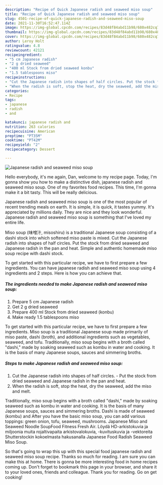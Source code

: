 ```yaml
---
description: "Recipe of Quick Japanese radish and seaweed miso soup"
title: "Recipe of Quick Japanese radish and seaweed miso soup"
slug: 4501-recipe-of-quick-japanese-radish-and-seaweed-miso-soup
date: 2021-11-30T16:52:47.114Z
image: https://img-global.cpcdn.com/recipes/83d48f84abd11b98/680x482cq70/japanese-radish-and-seaweed-miso-soup-recipe-main-photo.jpg
thumbnail: https://img-global.cpcdn.com/recipes/83d48f84abd11b98/680x482cq70/japanese-radish-and-seaweed-miso-soup-recipe-main-photo.jpg
cover: https://img-global.cpcdn.com/recipes/83d48f84abd11b98/680x482cq70/japanese-radish-and-seaweed-miso-soup-recipe-main-photo.jpg
author: Leroy Holt
ratingvalue: 4.8
reviewcount: 42121
recipeingredient:
- "5 cm Japanese radish"
- "2 g dried seaweed"
- "400 ml Stock from dried seaweed konbu"
- "1.5 tablespoons miso"
recipeinstructions:
- "Cut the Japanese radish into shapes of half circles. Put the stock from dried seaweed and Japanese radish in the pan and heat."
- "When the radish is soft, stop the heat, dry the seaweed, add the miso and melt."
categories:
- Recipe
tags:
- japanese
- radish
- and

katakunci: japanese radish and 
nutrition: 263 calories
recipecuisine: American
preptime: "PT35M"
cooktime: "PT42M"
recipeyield: "2"
recipecategory: Dessert

---
```



![Japanese radish and seaweed miso soup](https://img-global.cpcdn.com/recipes/83d48f84abd11b98/680x482cq70/japanese-radish-and-seaweed-miso-soup-recipe-main-photo.jpg)

Hello everybody, it's me again, Dan, welcome to my recipe page. Today, I'm gonna show you how to make a distinctive dish, japanese radish and seaweed miso soup. One of my favorites food recipes. This time, I'm gonna make it a bit tasty. This will be really delicious.

Japanese radish and seaweed miso soup is one of the most popular of recent trending meals on earth. It is simple, it is quick, it tastes yummy. It's appreciated by millions daily. They are nice and they look wonderful. Japanese radish and seaweed miso soup is something that I've loved my entire life.

Miso soup (味噌汁, misoshiru) is a traditional Japanese soup consisting of a dashi stock into which softened miso paste is mixed. Cut the Japanese radish into shapes of half circles. Put the stock from dried seaweed and Japanese radish in the pan and heat. Simple and authentic homemade miso soup recipe with dashi stock.


To get started with this particular recipe, we have to first prepare a few ingredients. You can have japanese radish and seaweed miso soup using 4 ingredients and 2 steps. Here is how you can achieve that.

<!--inarticleads1-->

##### The ingredients needed to make Japanese radish and seaweed miso soup:

1. Prepare 5 cm Japanese radish
1. Get 2 g dried seaweed
1. Prepare 400 ml Stock from dried seaweed (konbu)
1. Make ready 1.5 tablespoons miso


To get started with this particular recipe, we have to first prepare a few ingredients. Miso soup is a traditional Japanese soup made primarily of miso paste, dashi (broth), and additional ingredients such as vegetables, seaweed, and tofu. Traditionally, miso soup begins with a broth called &#34;dashi,&#34; made by soaking seaweed such as kombu in water and cooking. It is the basis of many Japanese soups, sauces and simmering broths. 

<!--inarticleads2-->

##### Steps to make Japanese radish and seaweed miso soup:

1. Cut the Japanese radish into shapes of half circles. - Put the stock from dried seaweed and Japanese radish in the pan and heat.
1. When the radish is soft, stop the heat, dry the seaweed, add the miso and melt.


Traditionally, miso soup begins with a broth called &#34;dashi,&#34; made by soaking seaweed such as kombu in water and cooking. It is the basis of many Japanese soups, sauces and simmering broths. Dashi is made of seaweed (kombu) and After you have the basic miso soup, you can add various toppings: green onion, tofu, seaweed, mushrooms. Japanese Miso and Seaweed Noodle SoupFood Fitness Fresh Air. Löydä HD-arkistokuvia ja miljoonia muita rojaltivapaita arkistovalokuvia, -kuvituskuvia ja -vektoreita Shutterstockin kokoelmasta hakusanalla Japanese Food Radish Seaweed Miso Soup. 

So that's going to wrap this up with this special food japanese radish and seaweed miso soup recipe. Thanks so much for reading. I am sure you can make this at home. There is gonna be more interesting food in home recipes coming up. Don't forget to bookmark this page in your browser, and share it to your loved ones, friends and colleague. Thank you for reading. Go on get cooking!
